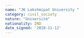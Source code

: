 ```yaml
---
name: "JK Lakshmipat University "
category: civil_society
nature: "Université"
nationality: IND
date_signed: '2018-11-12'
---
```

    